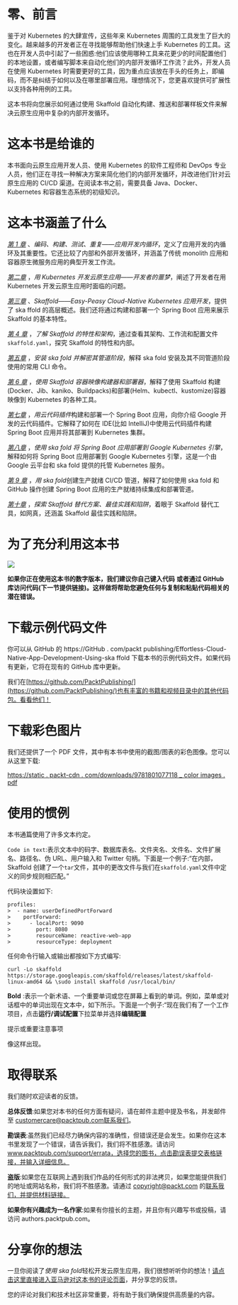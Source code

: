 # 零、前言

鉴于对 Kubernetes 的大肆宣传，这些年来 Kubernetes 周围的工具发生了巨大的变化。越来越多的开发者正在寻找能够帮助他们快速上手 Kubernetes 的工具。这也在开发人员中引起了一些困惑:他们应该使用哪种工具来花更少的时间配置他们的本地设置，或者编写脚本来自动化他们的内部开发循环工作流？此外，开发人员在使用 Kubernetes 时需要更好的工具，因为重点应该放在手头的任务上，即编码，而不是纠结于如何以及在哪里部署应用。理想情况下，您更喜欢提供可扩展性以支持各种用例的工具。

这本书将向您展示如何通过使用 Skaffold 自动化构建、推送和部署样板文件来解决云原生应用中复杂的内部开发循环。

# 这本书是给谁的

本书面向云原生应用开发人员、使用 Kubernetes 的软件工程师和 DevOps 专业人员，他们正在寻找一种解决方案来简化他们的内部开发循环，并改进他们针对云原生应用的 CI/CD 渠道。在阅读本书之前，需要具备 Java、Docker、Kubernetes 和容器生态系统的初级知识。

# 这本书涵盖了什么

[*第 1 章*](B17385_01_Final_PD_ePub.xhtml#_idTextAnchor015) 、*编码、构建、测试、重复——应用开发内循环*，定义了应用开发的内循环及其重要性。它还比较了内部和外部开发循环，并涵盖了传统 monolith 应用和容器原生微服务应用的典型开发工作流。

[*第二章*](B17385_02_Final_PD_ePub.xhtml#_idTextAnchor026) ，*用 Kubernetes 开发云原生应用——开发者的噩梦*，阐述了开发者在用 Kubernetes 开发云原生应用时面临的问题。

[*第三章*](B17385_03_Final_PD_ePub.xhtml#_idTextAnchor034) 、*Skaffold——Easy-Peasy Cloud-Native Kubernetes 应用开发*，提供了 ska ffold 的高层概述。我们还将通过构建和部署一个 Spring Boot 应用来展示 Skaffold 的基本特性。

[*第 4 章*](B17385_04_Final_PD_ePub.xhtml#_idTextAnchor044) ，*了解 Skaffold 的特性和架构*，通过查看其架构、工作流和配置文件`skaffold.yaml`，探究 Skaffold 的特性和内部。

[*第五章*](B17385_05_Final_PD_ePub.xhtml#_idTextAnchor052) ，*安装 ska fold 并解密其管道阶段*，解释 ska fold 安装及其不同管道阶段使用的常用 CLI 命令。

[*第 6 章*](B17385_06_PreFinal_PD_ePub.xhtml#_idTextAnchor074) ，*使用 Skaffold 容器映像构建器和部署器*，解释了使用 Skaffold 构建(Docker、Jib、kaniko、Buildpacks)和部署(Helm、kubectl、kustomize)容器映像到 Kubernetes 的各种工具。

[*第七章*](B17385_07_Final_PD_ePub.xhtml#_idTextAnchor092) ，*用云代码插件*构建和部署一个 Spring Boot 应用，向你介绍 Google 开发的云代码插件。它解释了如何在 IDE(比如 IntelliJ)中使用云代码插件构建 Spring Boot 应用并将其部署到 Kubernetes 集群。

[*第八章*](B17385_08_Final_PD_ePub.xhtml#_idTextAnchor099) ，*使用 ska fold 将 Spring Boot 应用部署到 Google Kubernetes 引擎*，解释如何将 Spring Boot 应用部署到 Google Kubernetes 引擎，这是一个由 Google 云平台和 ska fold 提供的托管 Kubernetes 服务。

[*第 9 章*](B17385_09_Final_PD_ePub.xhtml#_idTextAnchor116) ，*用 ska fold*创建生产就绪 CI/CD 管道，解释了如何使用 ska fold 和 GitHub 操作创建 Spring Boot 应用的生产就绪持续集成和部署管道。

[*第十章*](B17385_10_Final_PD_ePub.xhtml#_idTextAnchor129) ，*探索 Skaffold 替代方案、最佳实践和陷阱*，着眼于 Skaffold 替代工具，如网真，还涵盖 Skaffold 最佳实践和陷阱。

# 为了充分利用这本书

![](image/B17385_Preface_table1.jpg)

**如果你正在使用这本书的数字版本，我们建议你自己键入代码** **或者通过 GitHub 库访问代码(下一节提供链接)。这样做将帮助您避免任何与复制和粘贴代码相关的潜在错误。**

# 下载示例代码文件

你可以从 GitHub 的 https://GitHub . com/packt publishing/Effortless-Cloud-Native-App-Development-Using-ska ffold 下载本书的示例代码文件。如果代码有更新，它将在现有的 GitHub 库中更新。

我们在[https://github.com/PacktPublishing/](https://github.com/PacktPublishing/)也有丰富的书籍和视频目录中的其他代码包。看看他们！

# 下载彩色图片

我们还提供了一个 PDF 文件，其中有本书中使用的截图/图表的彩色图像。您可以从这里下载:

[https://static . packt-cdn . com/downloads/9781801077118 _ color images . pdf](https://static.packt-cdn.com/downloads/9781801077118_ColorImages.pdf)

# 使用的惯例

本书通篇使用了许多文本约定。

`Code in text`:表示文本中的码字、数据库表名、文件夹名、文件名、文件扩展名、路径名、伪 URL、用户输入和 Twitter 句柄。下面是一个例子:“在内部，Skaffold 创建了一个`tar`文件，其中的更改文件与我们在`skaffold.yaml`文件中定义的同步规则相匹配。”

代码块设置如下:

```
profiles:
>  - name: userDefinedPortForward
>    portForward:
>      - localPort: 9090
>        port: 8080
>        resourceName: reactive-web-app
>        resourceType: deployment
```

任何命令行输入或输出都按如下方式编写:

```
curl -Lo skaffold https://storage.googleapis.com/skaffold/releases/latest/skaffold-linux-amd64 && \sudo install skaffold /usr/local/bin/
```

**Bold** :表示一个新术语、一个重要单词或您在屏幕上看到的单词。例如，菜单或对话框中的单词出现在文本中，如下所示。下面是一个例子:“现在我们有了一个工作项目，点击**运行/调试配置**下拉菜单并选择**编辑配置**

提示或重要注意事项

像这样出现。

# 取得联系

我们随时欢迎读者的反馈。

**总体反馈**:如果您对本书的任何方面有疑问，请在邮件主题中提及书名，并发邮件至 customercare@packtpub.com联系我们。

**勘误表**:虽然我们已经尽力确保内容的准确性，但错误还是会发生。如果你在这本书里发现了一个错误，请告诉我们，我们将不胜感激。请访问 www.packtpub.com/support/errata，选择您的图书，点击勘误表提交表格链接，并输入详细信息。

**盗版**:如果您在互联网上遇到我们作品的任何形式的非法拷贝，如果您能提供我们的地址或网站名称，我们将不胜感激。请通过 copyright@packt.com 的[联系我们，并提供材料链接。](http://copyright@packt.com)

**如果你有兴趣成为一名作家**:如果有你擅长的主题，并且你有兴趣写书或投稿，请访问 authors.packtpub.com。

# 分享你的想法

一旦你阅读了*使用 ska fold*轻松开发云原生应用，我们很想听听你的想法！[请点击这里直接进入亚马逊对这本书的评论页面](https://packt.link/r/1801077118)，并分享您的反馈。

您的评论对我们和技术社区非常重要，将有助于我们确保提供高质量的内容。